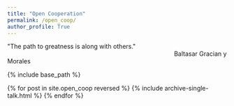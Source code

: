 ```yaml
---
title: "Open Cooperation"
permalink: /open_coop/
author_profile: True
---
```


"The path to greatness is along with others."  
&nbsp;&nbsp;&nbsp;&nbsp;&nbsp;&nbsp;&nbsp;&nbsp;&nbsp;&nbsp;&nbsp;&nbsp;&nbsp;&nbsp;&nbsp;&nbsp;&nbsp;&nbsp; &nbsp;&nbsp;&nbsp;&nbsp;&nbsp;&nbsp;&nbsp;&nbsp;&nbsp; &nbsp;&nbsp;&nbsp;&nbsp;&nbsp;&nbsp;&nbsp;&nbsp;&nbsp; &nbsp;&nbsp;&nbsp;&nbsp;&nbsp;&nbsp;&nbsp;&nbsp;&nbsp;&nbsp;&nbsp;&nbsp;&nbsp;&nbsp;&nbsp;&nbsp;&nbsp;&nbsp;&nbsp;&nbsp;&nbsp;&nbsp;&nbsp;&nbsp;&nbsp;&nbsp;&nbsp; &nbsp;&nbsp;&nbsp;&nbsp;&nbsp;&nbsp;&nbsp;&nbsp;&nbsp; &nbsp;&nbsp;&nbsp;&nbsp;&nbsp;&nbsp;&nbsp;&nbsp;&nbsp; &nbsp;&nbsp;&nbsp;&nbsp;&nbsp;&nbsp;&nbsp;&nbsp;&nbsp;                                    Baltasar Gracian y Morales
                                       
                                       



{% include base_path %}


{% for post in site.open_coop reversed %}
  {% include archive-single-talk.html %}
{% endfor %}
